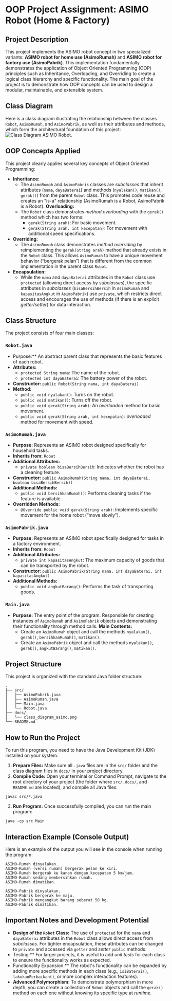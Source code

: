 # OOP Project Assignment: ASIMO Robot (Home & Factory)
## Project Description
This project implements the ASIMO robot concept in two specialized variants: **ASIMO robot for home use (AsimoRumah)** and **ASIMO robot for factory use (AsimoPabrik)**. This implementation fundamentally demonstrates the application of Object Oriented Programming (OOP) principles such as Inheritance, Overloading, and Overriding to create a logical class hierarchy and specific functionality.
The main goal of the project is to demonstrate how OOP concepts can be used to design a modular, maintainable, and extensible system.
## Class Diagram
Here is a class diagram illustrating the relationship between the classes `Robot`, `AsimoRumah`, and `AsimoPabrik`, as well as their attributes and methods, which form the architectural foundation of this project:
![Class Diagram ASIMO Robot](docs/diagram_kelas_asimo.png).
## OOP Concepts Applied
This project clearly applies several key concepts of Object Oriented Programming:
* **Inheritance:**
    * The `AsimoRumah` and `AsimoPabrik` classes are *subclasses* that inherit attributes (`nama`, `dayaBaterai`) and methods (`nyalakan()`, `matikan()`, `gerak()`) from the parent `Robot` class. This promotes code reuse and creates an "is-a" relationship (AsimoRumah is a Robot, AsimoPabrik is a Robot).
**Overloading:**
    * The `Robot` class demonstrates *method overloading* with the `gerak()` method which has two forms:
        * `gerak(String arah)`: For basic movement.
        * `gerak(String arah, int kecepatan)`: For movement with additional speed specifications.
* **Overriding:**
    * The `AsimoRumah` class demonstrates *method overriding* by reimplementing the `gerak(String arah)` method that already exists in the `Robot` class. This allows `AsimoRumah` to have a unique movement behavior (“bergerak pelan”) that is different from the common implementation in the parent class `Robot`.
* **Encapsulation:**
    * While the `nama` and `dayaBaterai` attributes in the `Robot` class use `protected` (allowing direct access by *subclasses*), the specific attributes in *subclasses* (`bisaBersihBersih` in `AsimoRumah` and `kapasitasAngkut` in `AsimoPabrik`) use `private`, which restricts direct access and encourages the use of methods (if there is an explicit *getter/setter*) for data interaction.
## Class Structure
The project consists of four main classes:
### `Robot.java`
* Purpose:** An abstract parent class that represents the basic features of each robot.
* **Attributes:**
    * `protected String nama`: The name of the robot.
    * `protected int dayaBaterai`: The battery power of the robot.
* **Constructor:** `public Robot(String nama, int dayaBaterai)`
* **Method:**
    * `public void nyalakan()`: Turns on the robot.
    * `public void matikan()`: Turns off the robot.
    * `public void gerak(String arah)`: An *overloaded* method for basic movement.
    * `public void gerak(String arah, int kecepatan)`: *overloaded* method for movement with speed.
### `AsimoRumah.java`
* **Purpose:** Represents an ASIMO robot designed specifically for household tasks.
* **Inherits from:** `Robot`
* **Additional Attributes:**
    * `private boolean bisaBersihBersih`: Indicates whether the robot has a cleaning feature.
* **Constructor:** `public AsimoRumah(String nama, int dayaBaterai, boolean bisaBersihBersih))`
* **Additional Methods:**
    * `public void bersihkanRumah()`: Performs cleaning tasks if the feature is available.
* **Overridden Methods:**
    * `@Override public void gerak(String arah)`: Implements specific movement for the home robot (“move slowly”).
### `AsimoPabrik.java`
* **Purpose:** Represents an ASIMO robot specifically designed for tasks in a factory environment.
* **Inherits from:** `Robot`
* **Additional Attributes:**
    * `private int kapasitasAngkut`: The maximum capacity of goods that can be transported by the robot.
* **Constructor:** `public AsimoPabrik(String nama, int dayaBaterai, int kapasitasAngkut)`
* **Additional Methods:**
    * `public void angkutBarang()`: Performs the task of transporting goods.
### `Main.java`
* **Purpose:** The entry point of the program. Responsible for creating instances of `AsimoRumah` and `AsimoPabrik` objects and demonstrating their functionality through method calls.
**Main Contents:**
    * Create an `AsimoRumah` object and call the methods `nyalakan()`, `gerak()`, `bersihkanRumah()`, `matikan()`.
    * Create an `AsimoPabrik` object and call the methods `nyalakan()`, `gerak()`, `angkutBarang()`, `matikan()`.
## Project Structure
This project is organized with the standard Java folder structure:
```
.
├── src/
│   ├── AsimoPabrik.java
│   ├── AsimoRumah.java
│   ├── Main.java
│   └── Robot.java
├── docs/
│   └── class_diagram_asimo.png 
└── README.md
```
## How to Run the Project
To run this program, you need to have the Java Development Kit (JDK) installed on your system.
1.  **Prepare Files:**
 Make sure all `.java` files are in the `src/` folder and the class diagram files in `docs/` in your project directory.
2.  **Compile Code:**
 Open your terminal or Command Prompt, navigate to the root directory of your project (the folder where `src/`, `docs/`, and `README.md` are located), and compile all Java files:
 ```
 javac src/*.java
 ```
3.  **Run Program:**
 Once successfully compiled, you can run the main program:
 ```
 java -cp src Main
 ```
## Interaction Example (Console Output)
Here is an example of the output you will see in the console when running the program:
```
ASIMO-Rumah dinyalakan.
ASIMO-Rumah (versi rumah) bergerak pelan ke kiri.
ASIMO-Rumah bergerak ke kanan dengan kecepatan 5 km/jam.
ASIMO-Rumah sedang membersihkan rumah.
ASIMO-Rumah dimatikan.

ASIMO-Pabrik dinyalakan.
ASIMO-Pabrik bergerak ke maju.
ASIMO-Pabrik mengangkut barang seberat 50 kg.
ASIMO-Pabrik dimatikan.
```
## Important Notes and Development Potential
* **Design of the `Robot` Class:** The use of `protected` for the `nama` and `dayaBaterai` attributes in the `Robot` class allows direct access from *subclasses*. For tighter encapsulation, these attributes can be changed to `private` and accessed via `getter` and *setter* `public` methods.
* Testing:** For larger projects, it is useful to add *unit tests* for each class to ensure the functionality works as expected.
* Functionality Expansion:** The robot's functionality can be expanded by adding more specific methods in each class (e.g., `isiBaterai()`, `lakukanPerbaikan()`, or more complex interaction features).
* **Advanced Polymorphism:** To demonstrate polymorphism in more depth, you can create a collection of `Robot` objects and call the `gerak()` method on each one without knowing its specific type at *runtime*.
